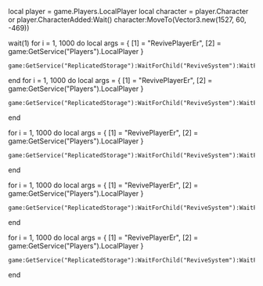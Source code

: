 local player = game.Players.LocalPlayer
local character = player.Character or player.CharacterAdded:Wait()
character:MoveTo(Vector3.new(1527, 60, -469))

wait(1)
for i = 1, 1000 do
    local args = {
        [1] = "RevivePlayerEr",
        [2] = game:GetService("Players").LocalPlayer
    }

    game:GetService("ReplicatedStorage"):WaitForChild("ReviveSystem"):WaitForChild("Event"):FireServer(unpack(args))
end
for i = 1, 1000 do
    local args = {
        [1] = "RevivePlayerEr",
        [2] = game:GetService("Players").LocalPlayer
    }

    game:GetService("ReplicatedStorage"):WaitForChild("ReviveSystem"):WaitForChild("Event"):FireServer(unpack(args))
end

for i = 1, 1000 do
    local args = {
        [1] = "RevivePlayerEr",
        [2] = game:GetService("Players").LocalPlayer
    }

    game:GetService("ReplicatedStorage"):WaitForChild("ReviveSystem"):WaitForChild("Event"):FireServer(unpack(args))
end

for i = 1, 1000 do
    local args = {
        [1] = "RevivePlayerEr",
        [2] = game:GetService("Players").LocalPlayer
    }

    game:GetService("ReplicatedStorage"):WaitForChild("ReviveSystem"):WaitForChild("Event"):FireServer(unpack(args))
end

for i = 1, 1000 do
    local args = {
        [1] = "RevivePlayerEr",
        [2] = game:GetService("Players").LocalPlayer
    }

    game:GetService("ReplicatedStorage"):WaitForChild("ReviveSystem"):WaitForChild("Event"):FireServer(unpack(args))
end
